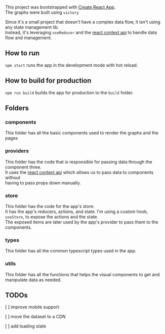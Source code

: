 This project was bootstrapped with [Create React App](https://github.com/facebook/create-react-app).\
The graphs were built using `victory`

Since it's a small project that doesn't have a complex data flow, it isn't using any state management lib.\
Instead, it's leveraging `useReducer` and the [react context api](https://reactjs.org/docs/context.html) to handle data flow and management.

## How to run

`npm start` runs the app in the development mode with hot reload.

## How to build  for production

`npm run build` builds the app for production to the `build` folder.

## Folders
### components

This folder has all the basic components used to render the graphs and the pages

### providers

This folder has the code that is responsible for passing data through the component three.\
It uses the [react context api](https://reactjs.org/docs/context.html) which allows us to pass data to components without \
having to pass props down manually.

### store

This folder has the code for the app's store.\
It has the app's reducers, actions, and state. I'm using a custom hook, `useStore`, to expose the actions and the state. \
The exposed items are later used by the app's provider to pass them to the components.

### types

This folder has all the common typescript types used in the app.

### utils

This folder has all the functions that helps the visual components to get and manipulate data as needed.

## TODOs
[ ] improve mobile support

[ ] move the dataset to a CDN

[ ] add loading state
